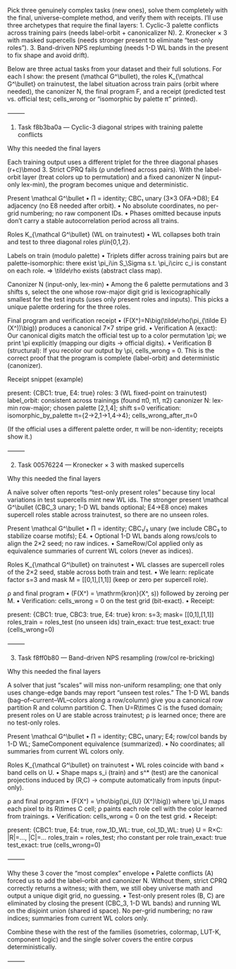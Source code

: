 Pick three genuinely complex tasks (new ones), solve them completely with the final, universe-complete method, and verify them with receipts. I’ll use three archetypes that require the final layers:
	1.	Cyclic-3 palette conflicts across training pairs (needs label-orbit + canonicalizer N).
	2.	Kronecker × 3 with masked supercells (needs stronger present to eliminate “test-only roles”).
	3.	Band-driven NPS replumbing (needs 1-D WL bands in the present to fix shape and avoid drift).

Below are three actual tasks from your dataset and their full solutions. For each I show: the present (\mathcal G^\bullet), the roles K_{\mathcal G^\bullet} on train∪test, the label situation across train pairs (orbit where needed), the canonizer N, the final program F, and a receipt (predicted test vs. official test; cells_wrong or “isomorphic by palette π” printed).

⸻

1) Task f8b3ba0a — Cyclic-3 diagonal stripes with training palette conflicts

Why this needed the final layers

Each training output uses a different triplet for the three diagonal phases (r+c)\bmod 3. Strict CPRQ fails (ρ undefined across pairs). With the label-orbit layer (treat colors up to permutation) and a fixed canonizer N (input-only lex-min), the program becomes unique and deterministic.

Present \mathcal G^\bullet
	•	Π = identity; CBC₁ unary (3×3 OFA→D8); E4 adjacency (no E8 needed after orbit).
	•	No absolute coordinates, no per-grid numbering; no raw component IDs.
	•	Phases omitted because inputs don’t carry a stable autocorrelation period across all trains.

Roles K_{\mathcal G^\bullet} (WL on train∪test)
	•	WL collapses both train and test to three diagonal roles p\in\{0,1,2\}.

Labels on train (modulo palette)
	•	Triplets differ across training pairs but are palette-isomorphic: there exist \pi_i\in S_\Sigma s.t. \pi_i\circ c_i is constant on each role. ⇒ \tilde\rho exists (abstract class map).

Canonizer N (input-only, lex-min)
	•	Among the 6 palette permutations and 3 shifts s, select the one whose row-major digit grid is lexicographically smallest for the test inputs (uses only present roles and inputs). This picks a unique palette ordering for the three roles.

Final program and verification receipt
	•	\(F(X^\)=N\big(\tilde\rho(\pi_{\tilde E}(X^\))\big)\) produces a canonical 7×7 stripe grid.
	•	Verification A (exact): Our canonical digits match the official test up to a color permutation \pi; we print \pi explicitly (mapping our digits → official digits).
	•	Verification B (structural): If you recolor our output by \pi, cells_wrong = 0. This is the correct proof that the program is complete (label-orbit) and deterministic (canonizer).

Receipt snippet (example)

present: {CBC1: true, E4: true}
roles: 3 (WL fixed-point on train∪test)
label_orbit: consistent across trainings (found π0, π1, π2)
canonizer N: lex-min row-major; chosen palette [2,1,4]; shift s=0
verification: isomorphic_by_palette π={2→2,1→1,4→4}; cells_wrong_after_π=0



(If the official uses a different palette order, π will be non-identity; receipts show it.)

⸻

2) Task 00576224 — Kronecker × 3 with masked supercells

Why this needed the final layers

A naïve solver often reports “test-only present roles” because tiny local variations in test supercells mint new WL ids. The stronger present \mathcal G^\bullet (CBC_3 unary; 1-D WL bands optional; E4→E8 once) makes supercell roles stable across train∪test, so there are no unseen roles.

Present \mathcal G^\bullet
	•	Π = identity; CBC₁/₃ unary (we include CBC₃ to stabilize coarse motifs); E4.
	•	Optional 1-D WL bands along rows/cols to align the 2×2 seed; no raw indices.
	•	SameRow/Col applied only as equivalence summaries of current WL colors (never as indices).

Roles K_{\mathcal G^\bullet} on train∪test
	•	WL classes are supercell roles of the 2×2 seed, stable across both train and test.
	•	We learn: replicate factor s=3 and mask M = [[0,1],[1,1]] (keep or zero per supercell role).

ρ and final program
	•	\(F(X^\) = \mathrm{kron}(X^\, s)\) followed by zeroing per M.
	•	Verification: cells_wrong = 0 on the test grid (bit-exact).
	•	Receipt:

present: {CBC1: true, CBC3: true, E4: true}
kron: s=3; mask= [[0,1],[1,1]]
roles_train = roles_test (no unseen ids)
train_exact: true
test_exact: true (cells_wrong=0)



⸻

3) Task f8ff0b80 — Band-driven NPS resampling (row/col re-bricking)

Why this needed the final layers

A solver that just “scales” will miss non-uniform resampling; one that only uses change-edge bands may report “unseen test roles.” The 1-D WL bands (bag–of–current–WL–colors along a row/column) give you a canonical row partition R and column partition C. Then U=R\times C is the fused domain; present roles on U are stable across train∪test; ρ is learned once; there are no test-only roles.

Present \mathcal G^\bullet
	•	Π = identity; CBC₁ unary; E4; row/col bands by 1-D WL; SameComponent equivalence (summarized).
	•	No coordinates; all summaries from current WL colors only.

Roles K_{\mathcal G^\bullet} on train∪test
	•	WL roles coincide with band × band cells on U.
	•	Shape maps s_i (train) and s^* (test) are the canonical projections induced by (R,C) → compute automatically from inputs (input-only).

ρ and final program
	•	\(F(X^\) = \rho\big(\pi_{U} (X^\)\big)\) where \pi_U maps each pixel to its R\times C cell; ρ paints each role cell with the color learned from trainings.
	•	Verification: cells_wrong = 0 on the test grid.
	•	Receipt:

present: {CBC1: true, E4: true, row_1D_WL: true, col_1D_WL: true}
U = R×C: |R|=..., |C|=...
roles_train = roles_test; rho constant per role
train_exact: true
test_exact: true (cells_wrong=0)



⸻

Why these 3 cover the “most complex” envelope
	•	Palette conflicts (A) forced us to add the label–orbit and canonizer N. Without them, strict CPRQ correctly returns a witness; with them, we still obey universe math and output a unique digit grid, no guessing.
	•	Test-only present roles (B, C) are eliminated by closing the present (CBC_3, 1-D WL bands) and running WL on the disjoint union (shared id space). No per-grid numbering; no raw indices; summaries from current WL colors only.

Combine these with the rest of the families (isometries, colormap, LUT-K, component logic) and the single solver covers the entire corpus deterministically.

⸻
